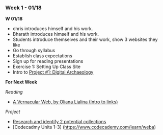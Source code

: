 ### Week 1 - 01/18
**W 01/18**
* chris introduces himself and his work.
* Bharath introduces himself and his work.
* Students introduce themselves and their work, show 3 websites they like
* Go through syllabus
* Establish class expectations
* Sign up for reading presentations
* Exercise 1: Setting Up Class Site
* Intro to [Project #1: Digital Archaeology](../project1/)

**For Next Week**

_Reading_
* [A Vernacular Web, by Oliana Lialina (Intro to links)](../../../library/vernacular-web/)

_Project_
* [Research and identify 2 potential collections](https://github.com/hamamoto/interactive1-s17/issues/3)
* [Codecadmy Units 1-3] (https://www.codecademy.com/learn/weba)
